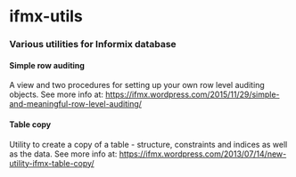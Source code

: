 # ifmx-utils

### Various utilities for Informix database


#### Simple row auditing 
A view and two procedures for setting up your own row level auditing objects. See more info at: https://ifmx.wordpress.com/2015/11/29/simple-and-meaningful-row-level-auditing/

#### Table copy
Utility to create a copy of a table - structure, constraints and indices as well as the data. See more info at: https://ifmx.wordpress.com/2013/07/14/new-utility-ifmx-table-copy/
